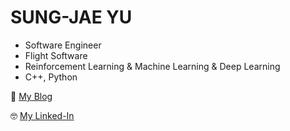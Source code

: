 
<p align="center">
  <h1>SUNG-JAE YU</h1>

  * Software Engineer
  * Flight Software
  * Reinforcement Learning & Machine Learning & Deep Learning
  * C++, Python

  🥲 [My Blog](https://sungjaeyu.github.io/)

  🤓 [My Linked-In](https://www.linkedin.com/in/sungjae-yu-582b95203/)
</p>
